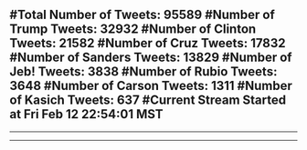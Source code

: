 #Total Number of Tweets: 95589 
#Number of Trump Tweets: 32932
#Number of Clinton Tweets: 21582
#Number of Cruz Tweets: 17832
#Number of Sanders Tweets: 13829
#Number of Jeb! Tweets: 3838
#Number of Rubio Tweets: 3648
#Number of Carson Tweets: 1311
#Number of Kasich Tweets: 637
#Current Stream Started at Fri Feb 12 22:54:01 MST
---
---
---
